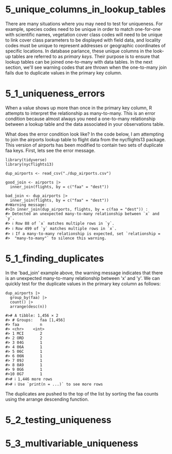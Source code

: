 

# 5_unique_columns_in_lookup_tables

There are many situations where you may need to test for uniqueness. For example, species codes need to be unique in order to match one-for-one with scientific names, vegetation cover class codes will need to be unique to link cover class parameters to be displayed with field data, and locality codes must be unique to represent addresses or geographic coordinates of specific locations. In database parlance, these unique columns in the look-up tables are referred to as *primary keys*. Their purpose is to ensure that lookup tables can be joined one-to-many with data tables. In the next section, we'll see warning codes that are thrown when the one-to-many join fails due to duplicate values in the primary key column.

# 5_1_uniqueness_errors

When a value shows up more than once in the primary key column, R attempts to interpret the relationship as many-to-many. This is an error condition because almost always you need a one-to-many relationship between a lookup table and the data associated in your observations table.

What does the error condition look like? In the code below, I am attempting to join the airports lookup table to flight data from the nycflights13 package. This version of airports has been modified to contain two sets of duplicate faa keys. First, lets see the error message.

        
    library(tidyverse)
    library(nycflights13)
        
    dup_airports <- read_csv("./dup_airports.csv")
    
    good_join <- airports |>
      inner_join(flights, by = c("faa" = "dest"))
      
    bad_join <- dup_airports |>
      inner_join(flights, by = c("faa" = "dest"))
    #>Warning message:
    #>In inner_join(dup_airports, flights, by = c(faa = "dest")) :
    #> Detected an unexpected many-to-many relationship between `x` and `y`.
    #> ℹ Row 88 of `x` matches multiple rows in `y`.
    #> ℹ Row 499 of `y` matches multiple rows in `x`.
    #> ℹ If a many-to-many relationship is expected, set `relationship =
    #>  "many-to-many"` to silence this warning.
    
    
# 5_1_finding_duplicates 

In the 'bad_join' example above, the warning message indicates that there is an unexpected many-to-many relationship between 'x' and 'y'. We can quickly test for the duplicate values in the primary key column as follows:

    dup_airports |> 
      group_by(faa) |>
      count() |>
      arrange(desc(n))
  
    #># A tibble: 1,456 × 2
    #> # Groups:   faa [1,456]
    #> faa         n
    #> <chr>    <int>
    #> 1 MCI       2
    #> 2 ORD       2
    #> 3 04G       1
    #> 4 06A       1
    #> 5 06C       1
    #> 6 06N       1
    #> 7 09J       1
    #> 8 0A9       1
    #> 9 0G6       1
    #>10 0G7       1
    #># ℹ 1,446 more rows
    #># ℹ Use `print(n = ...)` to see more rows

The duplicates are pushed to the top of the list by sorting the faa counts using the arrange descending function. 
    
# 5_2_testing_uniqueness

# 5_3_multivariable_uniqueness